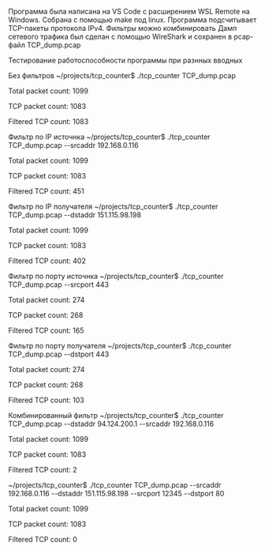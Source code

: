 Программа была написана на VS Code с расширением WSL Remote на Windows.
Собрана с помощью make под linux. 
Программа подсчитывает TCP-пакеты  протокола  IPv4. 
Фильтры можно комбинировать
Дамп сетевого трафика был сделан с помощью WireShark и сохранен в pcap-файл TCP_dump.pcap

Тестирование работоспособности программы при разнных вводных

Без фильтров
~/projects/tcp_counter$  ./tcp_counter TCP_dump.pcap

Total packet count: 1099

TCP packet count: 1083

Filtered TCP count: 1083


Фильтр по IP источнка
~/projects/tcp_counter$ ./tcp_counter TCP_dump.pcap --srcaddr 192.168.0.116

Total packet count: 1099

TCP packet count: 1083

Filtered TCP count: 451


Фильтр по IP получателя
~/projects/tcp_counter$  ./tcp_counter TCP_dump.pcap --dstaddr 151.115.98.198

Total packet count: 1099

TCP packet count: 1083

Filtered TCP count: 402


Фильтр по порту источнка
~/projects/tcp_counter$ ./tcp_counter TCP_dump.pcap --srcport 443

Total packet count: 274

TCP packet count: 268

Filtered TCP count: 165


Фильтр по порту получателя
~/projects/tcp_counter$ ./tcp_counter TCP_dump.pcap --dstport 443

Total packet count: 274

TCP packet count: 268

Filtered TCP count: 103


Комбинированный фильтр
~/projects/tcp_counter$ ./tcp_counter TCP_dump.pcap --dstaddr 94.124.200.1  --srcaddr 192.168.0.116

Total packet count: 1099

TCP packet count: 1083

Filtered TCP count: 2


~/projects/tcp_counter$ ./tcp_counter TCP_dump.pcap --srcaddr 192.168.0.116 --dstaddr 151.115.98.198 --srcport 12345 --dstport 80

Total packet count: 1099

TCP packet count: 1083

Filtered TCP count: 0


